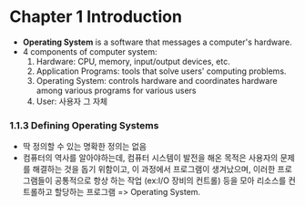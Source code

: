 # Chapter 1 Introduction
- **Operating System** is a software that messages a computer's hardware.
- 4 components of computer system:
  1. Hardware: CPU, memory, input/output devices, etc.
  2. Application Programs: tools that solve users' computing problems.
  3. Operating System: controls hardware and coordinates hardware among various programs for various users
  4. User: 사용자 그 자체

### 1.1.3 Defining Operating Systems
- 딱 정의할 수 있는 명확한 정의는 없음
- 컴퓨터의 역사를 알아야하는데, 컴퓨터 시스템이 발전을 해온 목적은 사용자의 문제를 해결하는 것을 돕기 위함이고, 이 과정에서 프로그램이 생겨났으며, 이러한 프로그램들이 공통적으로 항상 하는 작업 (ex:I/O 장비의 컨트롤) 등을 모아 리소스를 컨트롤하고 할당하는 프로그램 => Operating System. 
